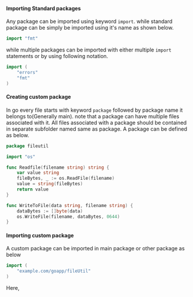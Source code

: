 #### Importing Standard packages
Any package can be imported using keyword `import`. while standard package can be simply be imported using it's name as shown below.
```go
import "fmt"
```

while multiple packages can be imported with either multiple `import` statements or by using following notation.
```go
import (
	"errors"
	"fmt"
)
```
#### Creating custom package
In go every file starts with keyword `package` followed by package name it belongs to(Generally main).
note that a package can have multiple files associated with it. All files associated with a package should be contained in separate subfolder named same as package.
A package can be defined as below.
```go
package fileutil

import "os"

func Readfile(filename string) string {
	var value string
	fileBytes, _ := os.ReadFile(filename)
	value = string(fileBytes)
	return value
}

func WriteToFile(data string, filename string) {
	dataBytes := []byte(data)
	os.WriteFile(filename, dataBytes, 0644)
}
```

#### Importing custom package
A custom package can be imported in main package or other package as below
```go
import (
	"example.com/goapp/fileUtil"
)
```

Here,